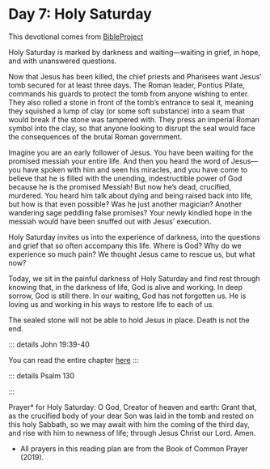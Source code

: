 # Day 7: Holy Saturday

This devotional comes from [BibleProject](/bible/bibleproject)

Holy Saturday is marked by darkness and waiting—waiting in grief, in hope, and with unanswered questions.

Now that Jesus has been killed, the chief priests and Pharisees want Jesus’ tomb secured for at least three days. The Roman leader, Pontius Pilate, commands his guards to protect the tomb from anyone wishing to enter. They also rolled a stone in front of the tomb’s entrance to seal it, meaning they squished a lump of clay (or some soft substance) into a seam that would break if the stone was tampered with. They press an imperial Roman symbol into the clay, so that anyone looking to disrupt the seal would face the consequences of the brutal Roman government.

Imagine you are an early follower of Jesus. You have been waiting for the promised messiah your entire life. And then you heard the word of Jesus—you have spoken with him and seen his miracles, and you have come to believe that he is filled with the unending, indestructible power of God because he is the promised Messiah! But now he’s dead, crucified, murdered. You heard him talk about dying and being raised back into life, but how is that even possible? Was he just another magician? Another wandering sage peddling false promises? Your newly kindled hope in the messiah would have been snuffed out with Jesus’ execution.

Holy Saturday invites us into the experience of darkness, into the questions and grief that so often accompany this life. Where is God? Why do we experience so much pain? We thought Jesus came to rescue us, but what now?

Today, we sit in the painful darkness of Holy Saturday and find rest through knowing that, in the darkness of life, God is alive and working. In deep sorrow, God is still there. In our waiting, God has not forgotten us. He is loving us and working in his ways to restore life to each of us.

The sealed stone will not be able to hold Jesus in place. Death is not the end.

::: details John 19:39-40
<!--@include: @/bible/translations/bsb/43_jhn/verses/019.md{39,40}-->

You can read the entire chapter [here](/bible/translations/bsb/43_jhn/019)
:::

::: details Psalm 130
<!--@include: @/bible/translations/bsb/19_psa/130.md{3,}-->
:::

Prayer* for Holy Saturday: O God, Creator of heaven and earth: Grant that, as the crucified body of your dear Son was laid in the tomb and rested on this holy Sabbath, so we may await with him the coming of the third day, and rise with him to newness of life; through Jesus Christ our Lord. Amen.

* All prayers in this reading plan are from the Book of Common Prayer (2019).